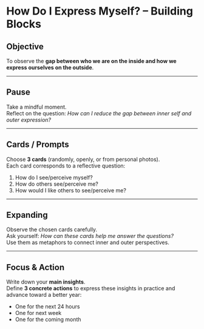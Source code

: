 # How Do I Express Myself? – Building Blocks

## Objective
To observe the **gap between who we are on the inside and how we express ourselves on the outside**.

---

## Pause
Take a mindful moment.  
Reflect on the question: *How can I reduce the gap between inner self and outer expression?*

---

## Cards / Prompts
Choose **3 cards** (randomly, openly, or from personal photos).  
Each card corresponds to a reflective question:

1. How do I see/perceive myself?  
2. How do others see/perceive me?  
3. How would I like others to see/perceive me?

---

## Expanding
Observe the chosen cards carefully.  
Ask yourself: *How can these cards help me answer the questions?*  
Use them as metaphors to connect inner and outer perspectives.

---

## Focus & Action
Write down your **main insights**.  
Define **3 concrete actions** to express these insights in practice and advance toward a better year:  
- One for the next 24 hours  
- One for next week  
- One for the coming month
